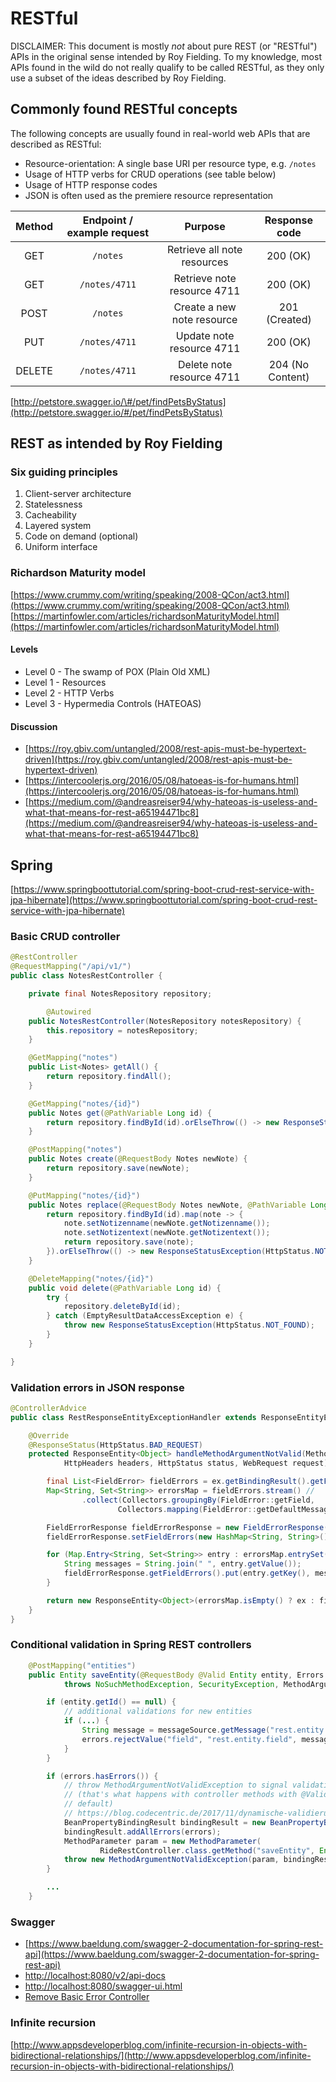 # RESTful

DISCLAIMER: This document is mostly _not_ about pure REST \(or "RESTful"\) APIs in the original sense intended by Roy Fielding. To my knowledge, most APIs found in the wild do not really qualify to be called RESTful, as they only use a subset of the ideas described by Roy Fielding.

## Commonly found RESTful concepts

The following concepts are usually found in real-world web APIs that are described as RESTful:

* Resource-orientation: A single base URI per resource type, e.g. `/notes`
* Usage of HTTP verbs for CRUD operations \(see table below\)
* Usage of HTTP response codes
* JSON is often used as the premiere resource representation

| Method | Endpoint / example request | Purpose | Response code |
| :---: | :---: | :---: | :---: |
| GET | `/notes` | Retrieve all note resources | 200 \(OK\) |
| GET | `/notes/4711` | Retrieve note resource 4711 | 200 \(OK\) |
| POST | `/notes` | Create a new note resource | 201 \(Created\) |
| PUT | `/notes/4711` | Update note resource 4711 | 200 \(OK\) |
| DELETE | `/notes/4711` | Delete note resource 4711 | 204 \(No Content\) |

[http://petstore.swagger.io/\#/pet/findPetsByStatus](http://petstore.swagger.io/#/pet/findPetsByStatus)

## REST as intended by Roy Fielding

### Six guiding principles

1. Client-server architecture
2. Statelessness
3. Cacheability
4. Layered system
5. Code on demand \(optional\)
6. Uniform interface

### Richardson Maturity model

[https://www.crummy.com/writing/speaking/2008-QCon/act3.html](https://www.crummy.com/writing/speaking/2008-QCon/act3.html) [https://martinfowler.com/articles/richardsonMaturityModel.html](https://martinfowler.com/articles/richardsonMaturityModel.html)

#### Levels

* Level 0 - The swamp of POX \(Plain Old XML\)
* Level 1 - Resources
* Level 2 - HTTP Verbs
* Level 3 - Hypermedia Controls \(HATEOAS\)

#### Discussion

* [https://roy.gbiv.com/untangled/2008/rest-apis-must-be-hypertext-driven](https://roy.gbiv.com/untangled/2008/rest-apis-must-be-hypertext-driven)
* [https://intercoolerjs.org/2016/05/08/hatoeas-is-for-humans.html](https://intercoolerjs.org/2016/05/08/hatoeas-is-for-humans.html)
* [https://medium.com/@andreasreiser94/why-hateoas-is-useless-and-what-that-means-for-rest-a65194471bc8](https://medium.com/@andreasreiser94/why-hateoas-is-useless-and-what-that-means-for-rest-a65194471bc8)

## Spring

[https://www.springboottutorial.com/spring-boot-crud-rest-service-with-jpa-hibernate](https://www.springboottutorial.com/spring-boot-crud-rest-service-with-jpa-hibernate)

### Basic CRUD controller

```java
@RestController
@RequestMapping("/api/v1/")
public class NotesRestController {

    private final NotesRepository repository;

        @Autowired
    public NotesRestController(NotesRepository notesRepository) {
        this.repository = notesRepository;
    }

    @GetMapping("notes")
    public List<Notes> getAll() {
        return repository.findAll();
    }

    @GetMapping("notes/{id}")
    public Notes get(@PathVariable Long id) {
        return repository.findById(id).orElseThrow(() -> new ResponseStatusException(HttpStatus.NOT_FOUND));
    }

    @PostMapping("notes")
    public Notes create(@RequestBody Notes newNote) {
        return repository.save(newNote);
    }

    @PutMapping("notes/{id}")
    public Notes replace(@RequestBody Notes newNote, @PathVariable Long id) {
        return repository.findById(id).map(note -> {
            note.setNotizenname(newNote.getNotizenname());
            note.setNotizentext(newNote.getNotizentext());
            return repository.save(note);
        }).orElseThrow(() -> new ResponseStatusException(HttpStatus.NOT_FOUND));
    }

    @DeleteMapping("notes/{id}")
    public void delete(@PathVariable Long id) {
        try {
            repository.deleteById(id);
        } catch (EmptyResultDataAccessException e) {
            throw new ResponseStatusException(HttpStatus.NOT_FOUND);
        }
    }

}
```

### Validation errors in JSON response

```java
@ControllerAdvice
public class RestResponseEntityExceptionHandler extends ResponseEntityExceptionHandler {

    @Override
    @ResponseStatus(HttpStatus.BAD_REQUEST)
    protected ResponseEntity<Object> handleMethodArgumentNotValid(MethodArgumentNotValidException ex,
            HttpHeaders headers, HttpStatus status, WebRequest request) {

        final List<FieldError> fieldErrors = ex.getBindingResult().getFieldErrors();
        Map<String, Set<String>> errorsMap = fieldErrors.stream() //
                .collect(Collectors.groupingBy(FieldError::getField,
                        Collectors.mapping(FieldError::getDefaultMessage, Collectors.toSet())));

        FieldErrorResponse fieldErrorResponse = new FieldErrorResponse();
        fieldErrorResponse.setFieldErrors(new HashMap<String, String>());

        for (Map.Entry<String, Set<String>> entry : errorsMap.entrySet()) {
            String messages = String.join(" ", entry.getValue());
            fieldErrorResponse.getFieldErrors().put(entry.getKey(), messages);
        }

        return new ResponseEntity<Object>(errorsMap.isEmpty() ? ex : fieldErrorResponse, headers, status);
    }
}
```

### Conditional validation in Spring REST controllers

```java
    @PostMapping("entities")
    public Entity saveEntity(@RequestBody @Valid Entity entity, Errors errors)
            throws NoSuchMethodException, SecurityException, MethodArgumentNotValidException {

        if (entity.getId() == null) {
            // additional validations for new entities
            if (...) {
                String message = messageSource.getMessage("rest.entity.field", new Object[] {}, locale);
                errors.rejectValue("field", "rest.entity.field", message);
            }
        }

        if (errors.hasErrors()) {
            // throw MethodArgumentNotValidException to signal validation error
            // (that's what happens with controller methods with @Valid annotations by
            // default)
            // https://blog.codecentric.de/2017/11/dynamische-validierung-mit-spring-boot-validation/
            BeanPropertyBindingResult bindingResult = new BeanPropertyBindingResult(entity, "entity");
            bindingResult.addAllErrors(errors);
            MethodParameter param = new MethodParameter(
                    RideRestController.class.getMethod("saveEntity", Entity.class, Errors.class), 0);
            throw new MethodArgumentNotValidException(param, bindingResult);
        }

        ...
    }
```

### Swagger

* [https://www.baeldung.com/swagger-2-documentation-for-spring-rest-api](https://www.baeldung.com/swagger-2-documentation-for-spring-rest-api)
* [http://localhost:8080/v2/api-docs](http://localhost:8080/v2/api-docs)
* [http://localhost:8080/swagger-ui.html](http://localhost:8080/swagger-ui.html)
* [Remove Basic Error Controller](https://stackoverflow.com/questions/32941917/remove-basic-error-controller-in-springfox-swaggerui)

### Infinite recursion

[http://www.appsdeveloperblog.com/infinite-recursion-in-objects-with-bidirectional-relationships/](http://www.appsdeveloperblog.com/infinite-recursion-in-objects-with-bidirectional-relationships/)

